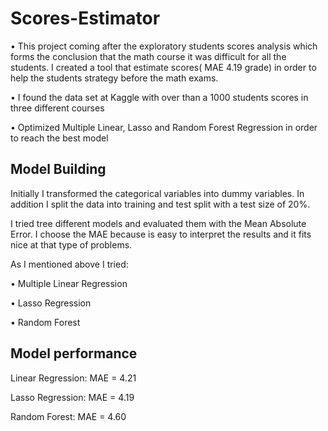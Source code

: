 # Scores-Estimator
•	This project coming after the exploratory students scores analysis which forms the conclusion that the math course it was difficult for all the students. I created a tool that estimate scores( MAE 4.19 grade) in order to help the students strategy before the math exams.

•	I found the data set at Kaggle with over than a 1000 students scores in three different courses 

•	Optimized Multiple Linear, Lasso and Random Forest Regression in order to reach the best model

## Model Building

Initially I transformed the categorical variables into dummy variables. In addition I split the data into training and test split with a test size of 20%.

I tried tree different models and evaluated them with the Mean Absolute Error. I choose the MAE because is easy to interpret the results and it fits nice at that type of problems.

As I mentioned above I tried: 

•	Multiple Linear Regression

•	Lasso Regression

•	Random Forest

## Model performance
Linear Regression: MAE = 4.21

Lasso Regression: MAE = 4.19

Random Forest: MAE = 4.60
